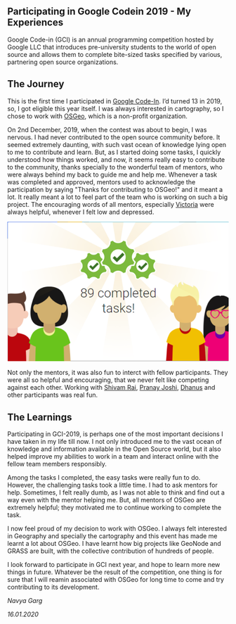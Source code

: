 ## Participating in Google Codein 2019 - My Experiences

Google Code-in (GCI) is an annual programming competition hosted by Google LLC that introduces pre-university students to the world of open source and allows them to complete bite-sized tasks specified by various, partnering open source organizations. 

## The Journey
This is the first time I participated in [Google Code-In](https://codein.withgoogle.com/). I’d turned 13 in 2019, so, I got eligible this year itself. I was always interested in cartography, so I chose to work with [OSGeo](https://www.osgeo.org/), which is a non-profit organization. 

On 2nd December, 2019, when the contest was about to begin, I was nervous. I had never contributed to the open source community before. It seemed extremely daunting, with such vast ocean of knowledge lying open to me to contribute and learn. But, as I started doing some tasks, I quickly understood how things worked, and now, it seems really easy to contribute to the community, thanks specially to the wonderful team of mentors, who were always behind my back to guide me and help me. Whenever a task was completed and approved, mentors used to acknowledge the participation by saying "Thanks for contributing to OSGeo!" and it meant a lot. It really meant a lot to feel part of the team who is working on such a big project. The encouraging words of all mentors, especially [Victoria](https://github.com/vrautenbach) were always helpful, whenever I felt low and depressed.

![CompletedTasks](https://github.com/navgarg/navgarg/blob/master/Completed_Tasks.png)

Not only the mentors, it was also fun to interct with fellow participants. They were all so helpful and encouraging, that we never felt like competing against each other. Working with [Shivam Rai](https://github.com/ShivamRai2003), [Pranay Joshi](https://github.com/pranayteaches), [Dhanus](https://github.com/Dhanus3133) and other participants was real fun. 

## The Learnings

Participating in GCI-2019, is perhaps one of the most important decisions I have taken in my life till now. I not only introduced me to the vast ocean of knowledge and information available in the Open Source world, but it also helped improve my abilities to work in a team and interact online with the fellow team members responsibly.

Among the tasks I completed, the easy tasks were really fun to do. However, the challenging tasks took a little time. I had to ask mentors for help. Sometimes, I felt really dumb, as I was not able to think and find out a way even with the mentor helping me. But, all mentors of OSGeo are extremely helpful; they motivated me to continue working to complete the task.

I now feel proud of my decision to work with OSGeo. I always felt interested in Geography and specially the cartography and this event has made me learnt a lot about OSGeo. I have learnt how big projects like GeoNode and GRASS are built, with the collective contribution of hundreds of people. 

I look forward to participate in GCI next year, and hope to learn more new things in future. Whatever be the result of the competition, one thing is for sure that I will reamin associated with OSGeo for long time to come and try contributing to its development.


_Navya Garg_

_16.01.2020_
